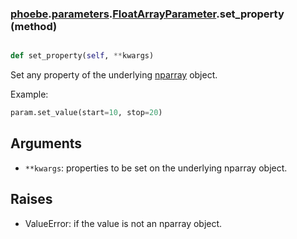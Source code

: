 ### [phoebe](phoebe.md).[parameters](phoebe.parameters.md).[FloatArrayParameter](phoebe.parameters.FloatArrayParameter.md).set_property (method)


```py

def set_property(self, **kwargs)

```



Set any property of the underlying [nparray](https://github.com/kecnry/nparray/tree/1.0.0)
object.

Example:
```py
param.set_value(start=10, stop=20)
```

Arguments
----------
* `**kwargs`: properties to be set on the underlying nparray object.

Raises
-------
* ValueError: if the value is not an nparray object.

